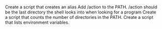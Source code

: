 Create a script that creates an alias
Add /action to the PATH. /action should be the last directory the shell looks into when looking for a program
Create a script that counts the number of directories in the PATH.
Create a script that lists environment variables.
